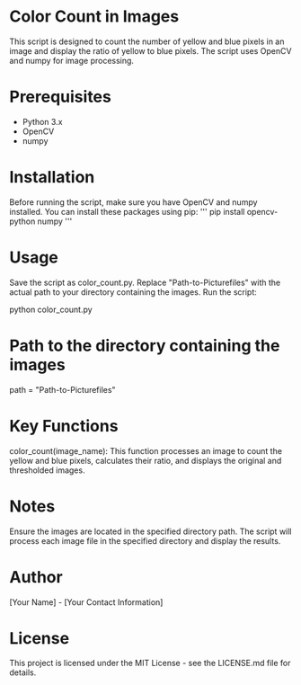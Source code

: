 # Color Count in Images
This script is designed to count the number of yellow and blue pixels in an image and display the ratio of yellow to blue pixels. The script uses OpenCV and numpy for image processing.

# Prerequisites
* Python 3.x
* OpenCV
* numpy

# Installation
Before running the script, make sure you have OpenCV and numpy installed. You can install these packages using pip:
'''
pip install opencv-python numpy
'''

# Usage
Save the script as color_count.py.
Replace "Path-to-Picturefiles" with the actual path to your directory containing the images.
Run the script:

python color_count.py

# Path to the directory containing the images
path = "Path-to-Picturefiles"

# Key Functions
color_count(image_name): This function processes an image to count the yellow and blue pixels, calculates their ratio, and displays the original and thresholded images.

# Notes
Ensure the images are located in the specified directory path.
The script will process each image file in the specified directory and display the results.
# Author
[Your Name] - [Your Contact Information]

# License
This project is licensed under the MIT License - see the LICENSE.md file for details.
